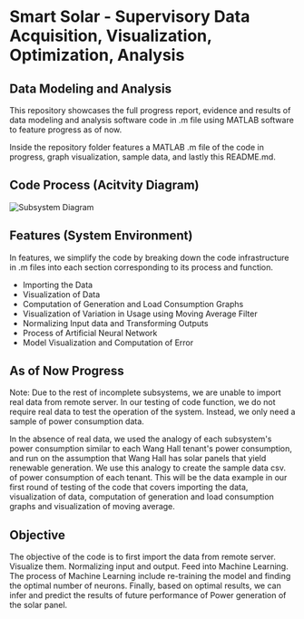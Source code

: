 # Smart Solar - Supervisory Data Acquisition, Visualization, Optimization, Analysis
## Data Modeling and Analysis
This repository showcases the full progress report, evidence and results of data modeling and analysis software code in .m file using MATLAB software to feature progress as of now.

Inside the repository folder features a MATLAB .m file of the code in progress, graph visualization, sample data, and lastly this README.md.
## Code Process (Acitvity Diagram)
![Subsystem Diagram](https://user-images.githubusercontent.com/70229773/219973558-7d33b56b-5338-4c60-a29f-ccf55f6dba2b.JPG)
## Features (System Environment)
In features, we simplify the code by breaking down the code infrastructure in .m files into each section corresponding to its process and function. 
- Importing the Data
- Visualization of Data
- Computation of Generation and Load Consumption Graphs
-  Visualization of Variation in Usage using Moving Average Filter
- Normalizing Input data and Transforming Outputs 
- Process of Artificial Neural Network 
- Model Visualization and Computation of Error

## As of Now Progress
Note: Due to the rest of incomplete subsystems, we are unable to import real data from remote server. In our testing of code function, we do not require real data to test the operation of the system. Instead, we only need a sample of power consumption data.  

In the absence of real data,  we used the analogy of each subsystem's power consumption similar to each Wang Hall tenant's power consumption, and run on the assumption that Wang Hall has solar panels that yield renewable generation. We use this analogy to create the sample data csv. of power consumption of each tenant. This will be the data example in our first round of testing of the code that covers importing the data, visualization of data, computation of generation and load consumption graphs and visualization of moving average.

## Objective 
The objective of the code is to first import the data from remote server. Visualize them. Normalizing input and output. Feed into Machine Learning. The process of Machine Learning include re-training the model and finding the optimal number of neurons. Finally, based on optimal results, we can infer and predict the results of future performance of Power generation of the solar panel. 


